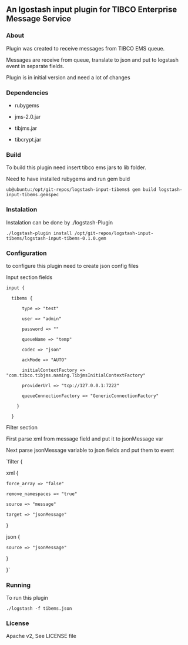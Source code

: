 ## An lgostash input plugin for TIBCO Enterprise Message Service





### About



Plugin was created to receive messages from TIBCO EMS queue.

Messages are receive from queue, translate to json and put to logstash event in separate fields.



Plugin is in initial version and need a lot of changes





### Dependencies



* rubygems

* jms-2.0.jar

* tibjms.jar

* tibcrypt.jar





### Build



To build this plugin need insert tibco ems jars to lib folder.



Need to have installed rubygems and run gem buld

`ub@ubuntu:/opt/git-repos/logstash-input-tibems$ gem build logstash-input-tibems.gemspec`





### Instalation



Instalation can be done by ./logstash-Plugin

`./logstash-plugin install /opt/git-repos/logstash-input-tibems/logstash-input-tibems-0.1.0.gem`





### Configuration



to configure this plugin need to create json config files



Input section fields



    input {

      tibems {

          type => "test"

          user => "admin"

          password => ""

          queueName => "temp"

          codec => "json"

          ackMode => "AUTO"

          initialContextFactory => "com.tibco.tibjms.naming.TibjmsInitialContextFactory"

          providerUrl => "tcp://127.0.0.1:7222"

          queueConnectionFactory => "GenericConnectionFactory"

        }

      }



Filter section

First parse xml from message field and put it to jsonMessage var

Next parse jsonMessage variable to json fields and put them to event



`filter {

  xml {

    force_array => "false"

    remove_namespaces => "true"

    source => "message"

    target => "jsonMessage"

  }

  json {

    source => "jsonMessage"

  }

}`







### Running



To run this plugin



`./logstash -f tibems.json`







### License



Apache v2, See LICENSE file
